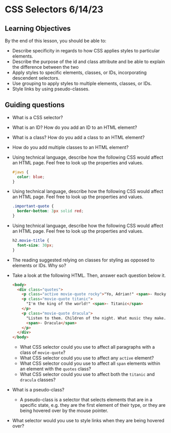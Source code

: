 # CSS Selectors  6/14/23

## Learning Objectives

By the end of this lesson, you should be able to:

- Describe specificity in regards to how CSS applies styles to particular elements.
- Describe the purpose of the id and class attribute and be able to explain the difference between the two
- Apply styles to specific elements, classes, or IDs, incorporating descendent selectors.
- Use grouping to apply styles to multiple elements, classes, or IDs.
- Style links by using pseudo-classes.

## Guiding questions

- What is a CSS selector?

- What is an ID? How do you add an ID to an HTML element?

    
- What is a class? How do you add a class to an HTML element?

- How do you add multiple classes to an HTML element?

- Using technical language, describe how the following CSS would affect an HTML page. Feel free to look up the properties and values.

  ```css
  #jaws {
    color: blue;
  }
  ```

- Using technical language, describe how the following CSS would affect an HTML page. Feel free to look up the properties and values.

  ```css
  .important-quote {
    border-bottom: 3px solid red;
  }
  ```

- Using technical language, describe how the following CSS would affect an HTML page. Feel free to look up the properties and values.

  ```css
  h2.movie-title {
    font-size: 30px;
  }
  ```

- The reading suggested relying on classes for styling as opposed to elements or IDs. Why so?

- Take a look at the following HTML. Then, answer each question below it.

  ```html
  <body>
    <div class="quotes">
      <p class="active movie-quote rocky">"Yo, Adrian!" <span>- Rocky</span></p>
      <p class="movie-quote titanic">
        "I'm the king of the world!" <span>- Titanic</span>
      </p>
      <p class="movie-quote dracula">
        "Listen to them. Children of the night. What music they make."
        <span>- Dracula</span>
      </p>
    </div>
  </body>
  ```

  - What CSS selector could you use to affect all paragraphs with a class of `movie-quote`?
  - What CSS selector could you use to affect any `active` element?
  - What CSS selector could you use to affect all `span` elements within an element with the `quotes` class?
  - What CSS selector could you use to affect both the `titanic` and `dracula` classes?

- What is a pseudo-class?
    - A pseudo-class is a selector that selects elements that are in a specific state, e.g. they are the first element of their type, or they are being hovered over by the mouse pointer.

- What selector would you use to style links when they are being hovered over?
